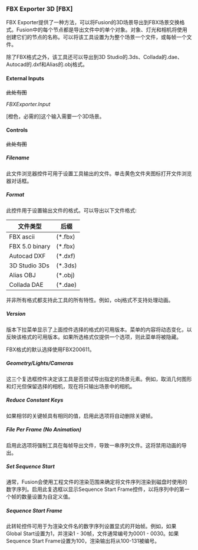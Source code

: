 ### FBX Exporter 3D [FBX]

FBX Exporter提供了一种方法，可以将Fusion的3D场景导出到FBX场景交换格式。Fusion中的每个节点都是导出文件中的单个对象。对象、灯光和相机将使用创建它们的节点的名称。可以将该工具设置为为整个场景一个文件，或每帧一个文件。

除了FBX格式之外，该工具还可以导出到3D Studio的.3ds、Collada的.dae、Autocad的.dxf和Alias的.obj格式。

#### External Inputs

~~此处有图~~

*FBXExporter.Input*

[橙色，必需的]这个输入需要一个3D场景。

#### Controls

~~此处有图~~

##### Filename

此文件浏览器控件可用于设置工具输出的文件。单击黄色文件夹图标打开文件浏览器对话框。

##### Format

此控件用于设置输出文件的格式。可以导出以下文件格式:

| 文件类型       | 后缀    |
| -------------- | ------- |
| FBX ascii      | (*.fbx) |
| FBX 5.0 binary | (*.fbx) |
| Autocad DXF    | (*.dxf) |
| 3D Studio 3Ds  | (*.3ds) |
| Alias OBJ      | (*.obj) |
| Collada DAE    | (*.dae) |

并非所有格式都支持此工具的所有特性。例如，obj格式不支持处理动画。

##### Version

版本下拉菜单显示了上面控件选择的格式的可用版本。菜单的内容将动态变化，以反映该格式的可用版本。如果所选格式仅提供一个选项，则此菜单将被隐藏。

FBX格式的默认选择使用FBX200611。

##### Geometry/Lights/Cameras

这三个复选框控件决定该工具是否尝试导出指定的场景元素。例如，取消几何图形和灯光但保留选择的相机，现在将只输出场景中的相机。

##### Reduce Constant Keys

如果相邻的关键帧具有相同的值，启用此选项将自动删除关键帧。

##### File Per Frame (No Animation)

启用此选项将强制工具在每帧导出文件，导致一串序列文件。这将禁用动画的导出。

##### Set Sequence Start

通常，Fusion会使用工程文件的渲染范围来确定将文件序列渲染到磁盘时使用的数字序列。启用此复选框以显示Sequence Start Frame控件，以将序列中的第一个帧的数量设置为自定义值。

##### Sequence Start Frame

此转轮控件可用于为渲染文件名的数字序列设置显式的开始帧。例如，如果Global Start设置为1，并渲染1 - 30帧，文件通常编号为0001 - 0030。如果Sequence Start Frame设置为100，渲染输出将从100-131被编号。